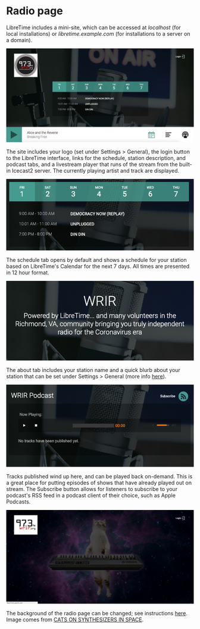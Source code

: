 # Radio page

LibreTime includes a mini-site, which can be accessed at _localhost_ (for local installations) or
_libretime.example.com_ (for installations to a server on a domain).

![](img/radio-page.png)

The site includes your logo (set under Settings > General), the login button to the LibreTime interface, links for the schedule, station description, and podcast tabs, and a livestream player that runs of the stream from the built-in Icecast2 server.
The currently playing artist and track are displayed.

![](img/radio-schedule.png)

The schedule tab opens by default and shows a schedule for your station based on LibreTime's Calendar
for the next 7 days. All times are presented in 12 hour format.

![](img/radio-about.png)

The about tab includes your station name and a quick blurb about your station that can be set under Settings > General (more info [here](../general/index.md)).

![](img/radio-podcast.png)

Tracks published wind up here, and can be played back on-demand. This is a great place for putting episodes of shows that have already played out on stream. The Subscribe button allows for listeners to subscribe to your podcast's RSS feed in a podcast client of their choice, such as Apple Podcasts.

![](img/radio-altbkgnd.png)

The background of the radio page can be changed; see instructions [here](interface-customization). Image comes from [CATS ON SYNTHESIZERS IN SPACE](https://www.catsonsynthesizersinspace.com/).
